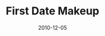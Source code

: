 ---
title:        First Date Makeup
date:         2010-12-05
videoID:      _HkHXibcKaM
description:  "Going on a first date? Did you know that men usually prefer women with more natural make-up? Selena shares with you her way of achieving a natural make-up look for a first date."
---